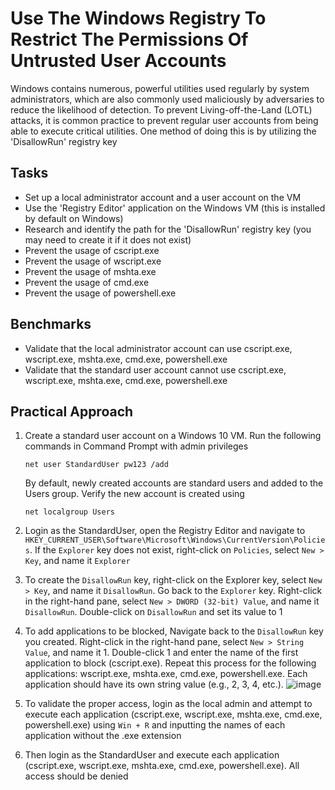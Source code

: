 # Use The Windows Registry To Restrict The Permissions Of Untrusted User Accounts
Windows contains numerous, powerful utilities used regularly by system administrators, which are also commonly used maliciously by adversaries to reduce the likelihood of detection. To prevent Living-off-the-Land (LOTL) attacks, it is common practice to prevent regular user accounts from being able to execute critical utilities. One method of doing this is by utilizing the 'DisallowRun' registry key


## Tasks
- Set up a local administrator account and a user account on the VM
- Use the 'Registry Editor' application on the Windows VM (this is installed by default on Windows)
- Research and identify the path for the 'DisallowRun' registry key (you may need to create it if it does not exist)
- Prevent the usage of cscript.exe
- Prevent the usage of wscript.exe
- Prevent the usage of mshta.exe
- Prevent the usage of cmd.exe
- Prevent the usage of powershell.exe


## Benchmarks
- Validate that the local administrator account can use cscript.exe, wscript.exe, mshta.exe, cmd.exe, powershell.exe
- Validate that the standard user account cannot use cscript.exe, wscript.exe, mshta.exe, cmd.exe, powershell.exe


## Practical Approach
1. Create a standard user account on a Windows 10 VM. Run the following commands in Command Prompt with admin privileges
   ```
   net user StandardUser pw123 /add
   ```
   By default, newly created accounts are standard users and added to the Users group. Verify the new account is created using
   ```
   net localgroup Users
   ```
2. Login as the StandardUser, open the Registry Editor and navigate to `HKEY_CURRENT_USER\Software\Microsoft\Windows\CurrentVersion\Policies`. If the `Explorer` key does not exist, right-click on `Policies`, select `New > Key`, and name it `Explorer`
3. To create the `DisallowRun` key, right-click on the Explorer key, select `New > Key`, and name it `DisallowRun`. Go back to the `Explorer` key. Right-click in the right-hand pane, select `New > DWORD (32-bit) Value`, and name it `DisallowRun`. Double-click on `DisallowRun` and set its value to 1
4. To add applications to be blocked, Navigate back to the `DisallowRun` key you created. Right-click in the right-hand pane, select `New > String Value`, and name it 1. Double-click 1 and enter the name of the first application to block (cscript.exe). Repeat this process for the following applications: wscript.exe, mshta.exe, cmd.exe, powershell.exe. Each application should have its own string value (e.g., 2, 3, 4, etc.).
   ![image](https://github.com/user-attachments/assets/c37ce80a-0da9-47ce-a649-d968bc5b32df)

5. To validate the proper access, login as the local admin and attempt to execute each application (cscript.exe, wscript.exe, mshta.exe, cmd.exe, powershell.exe) using `Win + R` and inputting the names of each application without the .exe extension
6. Then login as the StandardUser and execute each application (cscript.exe, wscript.exe, mshta.exe, cmd.exe, powershell.exe). All access should be denied
